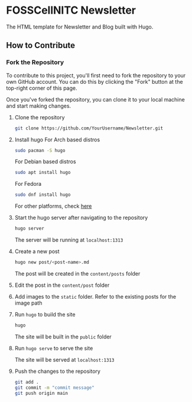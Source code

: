 # FOSSCellNITC Newsletter

The HTML template for Newsletter and Blog built with Hugo.

## How to Contribute

### Fork the Repository

To contribute to this project, you'll first need to fork the repository to your own GitHub account. You can do this by clicking the "Fork" button at the top-right corner of this page.

Once you've forked the repository, you can clone it to your local machine and start making changes.

1. Clone the repository

    ```bash
    git clone https://github.com/YourUsername/Newsletter.git
    ```

2. Install hugo
    For Arch based distros
    ```bash
    sudo pacman -S hugo
    ```
    For Debian based distros
    ```bash 
    sudo apt install hugo
    ```
    For Fedora
    ```bash
    sudo dnf install hugo
    ```
    For other platforms, check [here](https://gohugo.io/getting-started/installing/)
3. Start the hugo server after navigating to the repository
    ```bash
    hugo server
    ```
    The server will be running at `localhost:1313`


4. Create a new post
    ```bash
    hugo new post/<post-name>.md
    ```
    The post will be created in the `content/posts` folder

5. Edit the post in the `content/post` folder

6. Add images to the `static` folder. Refer to the existing posts for the image path
    
7. Run `hugo` to build the site
    ```bash
    hugo
    ```
    The site will be built in the `public` folder

8. Run `hugo serve` to serve the site

    The site will be served at `localhost:1313`

9. Push the changes to the repository
    ```bash
    git add .
    git commit -m "commit message"
    git push origin main
    ```

